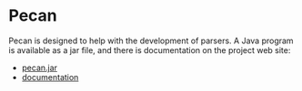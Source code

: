 # Pecan
Pecan is designed to help with the development of parsers.  A Java program
is available as a jar file, and there is documentation on the project web site:

- [pecan.jar](//csijh.github.io/pecan/pecan.jar)
- [documentation](//csijh.github.io/pecan/)
